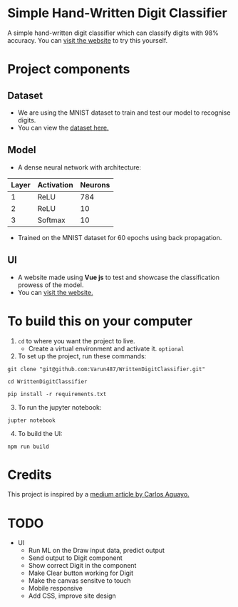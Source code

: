 # Simple Hand-Written Digit Classifier

A simple hand-written digit classifier which can classify digits with 98% accuracy.
You can [visit the website](https://varun487.github.io/WrittenDigitClassifier/) to try this yourself.

# Project components

## Dataset

- We are using the MNIST dataset to train and test our model to recognise digits.
- You can view the [dataset here.](https://www.kaggle.com/c/digit-recognizer/data)

## Model

- A dense neural network with architecture:
  
| Layer | Activation   | Neurons |
| ---   | ---          | ---     |
|  1    | ReLU         | 784     |
|  2    | ReLU         | 10      |
|  3    | Softmax      | 10      |

- Trained on the MNIST dataset for 60 epochs using back propagation.

## UI

- A website made using __Vue js__ to test and showcase the classification prowess of the model.
- You can [visit the website.](https://varun487.github.io/WrittenDigitClassifier/)

# To build this on your computer

1. `cd` to where you want the project to live.
    - Create a virtual environment and activate it. `optional`
2. To set up the project, run these commands:
```
git clone "git@github.com:Varun487/WrittenDigitClassifier.git"

cd WrittenDigitClassifier

pip install -r requirements.txt
```
3. To run the jupyter notebook:
```
jupter notebook
```
4. To build the UI:
```
npm run build
```

# Credits

This project is inspired by a [medium article by Carlos Aguayo.](https://towardsdatascience.com/deploying-a-simple-machine-learning-model-into-a-webapp-using-tensorflow-js-3609c297fb04)

# TODO
- UI
	* Run ML on the Draw input data, predict output
	* Send output to Digit component
	* Show correct Digit in the component
	* Make Clear button working for Digit
	* Make the canvas sensitve to touch
	* Mobile responsive
	* Add CSS, improve site design
